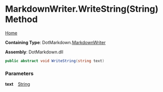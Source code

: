 # MarkdownWriter\.WriteString\(String\) Method

[Home](../../../README.md)

**Containing Type**: DotMarkdown\.[MarkdownWriter](../README.md)

**Assembly**: DotMarkdown\.dll

```csharp
public abstract void WriteString(string text)
```

### Parameters

**text** &ensp; [String](https://docs.microsoft.com/en-us/dotnet/api/system.string)